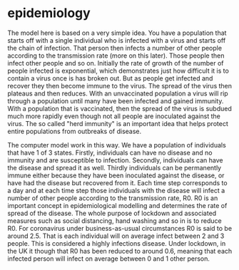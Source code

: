 # epidemiology

The model here is based on a very simple idea.  You have a population that starts off with a single individual who is infected with a virus and starts off the chain of infection.  That person then infects a number of other people according to the transmission rate (more on this later).  Those people then infect other people and so on. Initially the rate of growth of the number of people infected is exponential, which demonstrates just how difficult it is to contain a virus once is has broken out. But as people get infected and recover they then become immune to the virus.  The spread of the virus then plateaus and then reduces.  With an unvaccinated population a virus will rip through a population until many have been infected and gained immunity.  With a population that is vaccinated, then the spread of the virus is subdued much more rapidly even though not all people are inoculated against the virus.  The so called "herd immunity" is an important idea that helps protect entire populations from outbreaks of disease.

The computer model work in this way.  We have a population of individuals that have 1 of 3 states.  Firstly, individuals can have no disease and no immunity and are susceptible to infection. Secondly, individuals can have the disease and spread it as well. Thirdly individuals can be permanently immune either because they have been inoculated against the disease, or have had the disease but recovered from it.  Each time step corresponds to a day and at each time step those individuals with the disease will infect a number of other people according to the transmission rate, R0.  R0 is an important concept in epidemiological modelling and determines the rate of spread of the disease.  The whole purpose of lockdown and associated measures such as social distancing, hand washing and so in is to reduce R0.  For coronavirus under business-as-usual circumstances R0 is said to be around 2.5.  That is each individual will on average infect between 2 and 3 people.  This is considered a highly infections disease.  Under lockdown, in the UK it though that R0 has been reduced to around 0.6, meaning that each infected person will infect on average between 0 and 1 other person.

